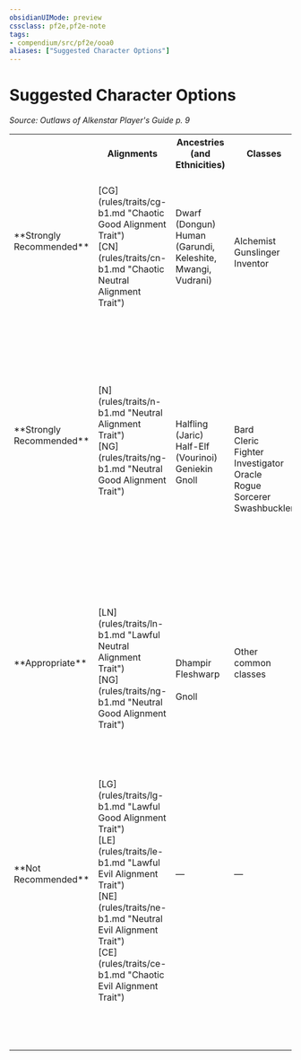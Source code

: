 ```yaml
---
obsidianUIMode: preview
cssclass: pf2e,pf2e-note
tags:
- compendium/src/pf2e/ooa0
aliases: ["Suggested Character Options"]
---
```

# Suggested Character Options  
*Source: Outlaws of Alkenstar Player's Guide p. 9*  

<table>
<tr>
  <th></th>
  <th>Alignments</th>
  <th>Ancestries (and Ethnicities)</th>
  <th>Classes</th>
  <th>Languages</th>
  <th>Skills</th>
  <th>Feats</th>
</tr>
<tr>
  <td>**Strongly Recommended**<br /><br /><br /><br /></td>
  <td>[CG](rules/traits/cg-b1.md "Chaotic Good Alignment Trait")<br />[CN](rules/traits/cn-b1.md "Chaotic Neutral Alignment Trait")<br /><br /><br /></td>
  <td>Dwarf (Dongun)<br />Human (Garundi, Keleshite, Mwangi, Vudrani)<br /><br /><br /></td>
  <td>Alchemist<br />Gunslinger<br />Inventor<br /><br /></td>
  <td>Common<br />Dwarven<br /><br /><br /></td>
  <td>[Crafting](compendium/skills.md#Crafting)<br />[Lore (Alkenstar, Brigh, Engineering)](compendium/skills.md#Lore)<br />[Thievery](compendium/skills.md#Thievery)<br /><br /></td>
  <td>[Alchemical Crafting](compendium/feats/alchemical-crafting.md)<br />[Crafter's Appraisal](compendium/feats/crafters-appraisal-apg.md)<br />[Feather Step](compendium/feats/feather-step.md)<br />[Quick Squeeze](compendium/feats/quick-squeeze.md)<br />[Steady Balance](compendium/feats/steady-balance.md)</td>
</tr>
<tr>
  <td>**Strongly Recommended**<br /><br /><br /><br /><br /><br /><br /></td>
  <td>[N](rules/traits/n-b1.md "Neutral Alignment Trait")<br />[NG](rules/traits/ng-b1.md "Neutral Good Alignment Trait")<br /><br /><br /><br /><br /><br /></td>
  <td>Halfling (Jaric)<br />Half-Elf (Vourinoi)<br />Geniekin<br />Gnoll<br /><br /><br /><br /></td>
  <td>Bard<br />Cleric<br />Fighter<br />Investigator<br />Oracle<br />Rogue<br />Sorcerer<br />Swashbuckler</td>
  <td>Gnoll<br />Goblin<br />Kelish<br /><br /><br /><br /><br /></td>
  <td>[Acrobatics](compendium/skills.md#Acrobatics)<br />[Athletics](compendium/skills.md#Athletics)<br />[Deception](compendium/skills.md#Deception)<br />[Society](compendium/skills.md#Society)<br /><br /><br /><br /></td>
  <td>[Deceptive Worship](compendium/feats/deceptive-worship-apg.md)<br />[Experienced Smuggler](compendium/feats/experienced-smuggler.md)<br />[Lengthy Diversion](compendium/feats/lengthy-diversion.md)<br />[Pickpocket](compendium/feats/pickpocket.md)<br />[Quick Coercion](compendium/feats/quick-coercion.md)<br />[Quick Repair](compendium/feats/quick-repair.md)<br />[Streetwise](compendium/feats/streetwise.md)<br />[Subtle Theft](compendium/feats/subtle-theft.md)</td>
</tr>
<tr>
  <td>**Appropriate**<br /><br /><br /><br /><br /></td>
  <td>[LN](rules/traits/ln-b1.md "Lawful Neutral Alignment Trait")<br />[NG](rules/traits/ng-b1.md "Neutral Good Alignment Trait")<br /><br /><br /><br /></td>
  <td>Dhampir<br />Fleshwarp<br /><br />Gnoll<br /><br /></td>
  <td>Other common classes<br /><br /><br /><br /><br /></td>
  <td>Aklo<br />Halfling<br />Jotun<br />Mwangi<br />Osiriani<br />Vudrani</td>
  <td>[Diplomacy](compendium/skills.md#Diplomacy)<br />[Intimidation](compendium/skills.md#Intimidation)<br />[Performance](compendium/skills.md#Performance)<br />[Religion](compendium/skills.md#Religion)<br />[Stealth](compendium/skills.md#Stealth)<br />[Survival](compendium/skills.md#Survival)</td>
  <td>[Bon Mot](compendium/feats/bon-mot-apg.md)<br />[Charming Liar](compendium/feats/charming-liar.md)<br />[Courtly Graces](compendium/feats/courtly-graces.md)<br />[Group Impression](compendium/feats/group-impression.md)<br />[Hobnobber](compendium/feats/hobnobber.md)<br />[Intimidating Glare](compendium/feats/intimidating-glare.md)</td>
</tr>
<tr>
  <td>**Not Recommended**<br /><br /><br /><br /><br /><br /><br /><br /></td>
  <td>[LG](rules/traits/lg-b1.md "Lawful Good Alignment Trait")<br />[LE](rules/traits/le-b1.md "Lawful Evil Alignment Trait")<br />[NE](rules/traits/ne-b1.md "Neutral Evil Alignment Trait")<br />[CE](rules/traits/ce-b1.md "Chaotic Evil Alignment Trait")<br /><br /><br /><br /><br /></td>
  <td>—<br /><br /><br /><br /><br /><br /><br /><br /></td>
  <td>—<br /><br /><br /><br /><br /><br /><br /><br /></td>
  <td>—<br /><br /><br /><br /><br /><br /><br /><br /></td>
  <td>[Medicine](compendium/skills.md#Medicine)<br />[Nature](compendium/skills.md#Nature)<br />[Occultism](compendium/skills.md#Occultism)<br /><br /><br /><br /><br /><br /></td>
  <td>Express Rider<br />[Forager](compendium/feats/forager.md)<br />[Multilingual](compendium/feats/multilingual.md)<br />[Natural Medicine](compendium/feats/natural-medicine.md)<br />[Ride](compendium/feats/ride.md)<br />[Survey Wildlife](compendium/feats/survey-wildlife.md)<br />[Terrain Expertise](compendium/feats/terrain-expertise.md)<br />[Train Animal](compendium/feats/train-animal.md)<br />[Underwater Marauder](compendium/feats/underwater-marauder.md)</td>
</tr>
</table>